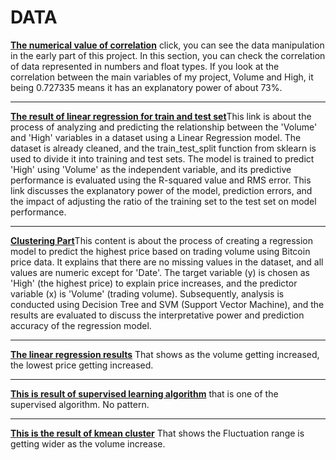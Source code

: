 # DATA
[**The numerical value of correlation**](initial_exploration.ipynb) click, you can see the data manipulation in the early part of this project. In this section, you can check the correlation of data represented in numbers and float types. If you look at the correlation between the main variables of my project, Volume and High, it being 0.727335 means it has an explanatory power of about 73%.

-----
[**The result of linear regression for train and test set**](linear_regression.ipynb)This link is about the process of analyzing and predicting the relationship between the 'Volume' and 'High' variables in a dataset using a Linear Regression model. The dataset is already cleaned, and the train_test_split function from sklearn is used to divide it into training and test sets. The model is trained to predict 'High' using 'Volume' as the independent variable, and its predictive performance is evaluated using the R-squared value and RMS error. This link discusses the explanatory power of the model, prediction errors, and the impact of adjusting the ratio of the training set to the test set on model performance.

-----
[**Clustering Part**](classification.ipynb)This content is about the process of creating a regression model to predict the highest price based on trading volume using Bitcoin price data. It explains that there are no missing values in the dataset, and all values are numeric except for 'Date'. The target variable (y) is chosen as 'High' (the highest price) to explain price increases, and the predictor variable (x) is 'Volume' (trading volume). Subsequently, analysis is conducted using Decision Tree and SVM (Support Vector Machine), and the results are evaluated to discuss the interpretative power and prediction accuracy of the regression model.

-----
[**The linear regression results**](linear.png) That shows as the volume getting increased, the lowest price getting increased.

-----
[**This is result of supervised learning algorithm**](supervised.png) that is one of the supervised algorithm. No pattern.

-----
[**This is the result of kmean cluster**](kmean_clust.png) That shows the Fluctuation range is getting wider as the volume increase. 